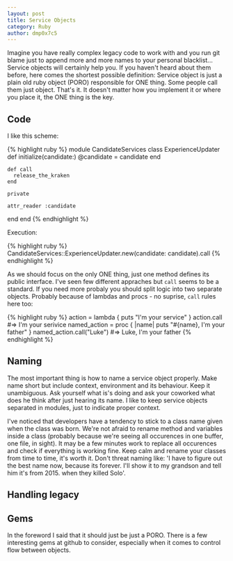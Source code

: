 ```yaml
---
layout: post
title: Service Objects
category: Ruby
author: dmp0x7c5
---
```


Imagine you have really complex legacy code to work with and you run git blame just to append more and more names to your personal blacklist... Service objects will certainly help you. If you haven't heard about them before, here comes the shortest possible definition: Service object is just a plain old ruby object (PORO) responsible for ONE thing. Some people call them just object. That's it. It doesn't matter how you implement it or where you place it, the ONE thing is the key.


## Code

I like this scheme:

{% highlight ruby %}
module CandidateServices
  class ExperienceUpdater
    def initialize(candidate:)
      @candidate = candidate
    end

    def call
      release_the_kraken
    end
    
    private
    
    attr_reader :candidate
  end
end
{% endhighlight %}

Execution:

{% highlight ruby %}
CandidateServices::ExperienceUpdater.new(candidate: candidate).call
{% endhighlight %}

As we should focus on the only ONE thing, just one method defines its public interface. I've seen few different appraches but `call` seems to be a standard. If you need more probaly you should split logic into two separate objects. Probably because of lambdas and procs - no suprise, `call` rules here too:

{% highlight ruby %}
action = lambda { puts "I'm your service" }
action.call
#=> I'm your serivice
named_action = proc { |name| puts "#{name}, I'm your father" }
named_action.call("Luke")
#=> Luke, I'm your father
{% endhighlight %}


## Naming

The most important thing is how to name a service object properly. Make name short but include context, environment and its behaviour. Keep it unambiguous. Ask yourself what is's doing and ask your coworked what does he think after just hearing its name. I like to keep service objects separated in modules, just to indicate proper context.

I've noticed that developers have a tendency to stick to a class name given when the class was born. We're not afraid to rename method and variables inside a class (probably because we're seeing all occurences in one buffer, one file, in sight). It may be a few minutes work to replace all occurences and check if everything is working fine. Keep calm and rename your classes from time to time, it's worth it. Don't threat naming like: 'I have to figure out the best name now, because its forever. I'll show it to my grandson and tell him it's from 2015. when they killed Solo'.


## Handling legacy


## Gems

In the foreword I said that it should just be just a PORO. There is a few interesting gems at github to consider, especially when it comes to control flow between objects.


